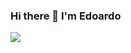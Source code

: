 ### Hi there 👋 I'm Edoardo

<!--
**endorama/endorama** is a ✨ _special_ ✨ repository because its `README.md` (this file) appears on your GitHub profile.

Here are some ideas to get you started:

- 🔭 I’m currently working on ...
- 🌱 I’m currently learning ...
- 👯 I’m looking to collaborate on ...
- 🤔 I’m looking for help with ...
- 💬 Ask me about ...
- 📫 How to reach me: ...
- 😄 Pronouns: ...
- ⚡ Fun fact: ...
-->

<a href="https://endorama.dev">
  <img align="center" src="https://github-readme-stats.vercel.app/api?username=endorama&show_icons=true&theme=default&hide_rank=true&count_private=true" />
</a>
<!--<a href="https://endorama.dev">
  <img align="center" src="https://github-readme-stats.vercel.app/api/top-langs/?username=endorama&layout=compact" />
</a>-->
